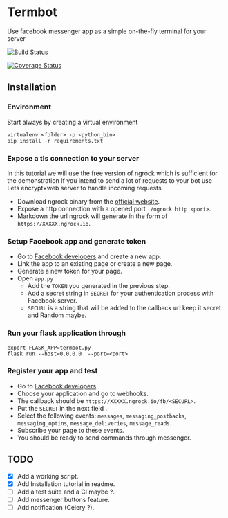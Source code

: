 # Termbot
Use facebook messenger app as a simple on-the-fly terminal for your server

[![Build Status](https://travis-ci.org/piratos/Termbot.svg?branch=master)](https://travis-ci.org/piratos/Termbot)

[![Coverage Status](https://coveralls.io/repos/github/piratos/Termbot/badge.svg)](https://coveralls.io/github/piratos/Termbot)

## Installation


### Environment
Start always by creating a virtual environment
```
virtualenv <folder> -p <python_bin>
pip install -r requirements.txt
```


### Expose a tls connection to your server
In this tutorial we will use the free version of ngrock which is sufficient for the demonstration
If you intend to send a lot of requests to your bot use Lets encrypt+web server to handle incoming requests.

* Download ngrock binary from the [official website](https://ngrok.com/download).
* Expose a http connection with a opened port `./ngrock http <port>`.
* Markdown the url ngrock will generate in the form of `https://XXXXX.ngrock.io`.


### Setup Facebook app and generate token
* Go to [Facebook developers](https://developers.facebook.com) and create a new app.
* Link the app to an existing page or create a new page.
* Generate a new token for your page.
* Open `app.py`
  * Add the `TOKEN` you generated in the previous step.
  * Add a secret string in `SECRET` for your authentication process with Facebook server.
  * `SECURL` is a string that will be added to the callback url keep it secret and Random maybe.

### Run your flask application through
```
export FLASK_APP=termbot.py
flask run --host=0.0.0.0  --port=<port>
```

### Register your app and test
* Go to [Facebook developers](https://developers.facebook.com).
* Choose your application and go to webhooks.
* The callback should be `https://XXXXX.ngrock.io/fb/<SECURL>`.
* Put the `SECRET` in the next field .
* Select the following events: `messages`, `messaging_postbacks`, `messaging_optins`, `message_deliveries`, `message_reads`.
* Subscribe your page to these events.
* You should be ready to send commands through messenger.


## TODO
- [x] Add a working script.
- [x] Add Installation tutorial in readme.
- [ ] Add a test suite and a CI maybe ?.
- [ ] Add messenger buttons feature.
- [ ] Add notification (Celery ?).
